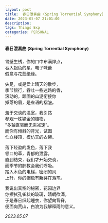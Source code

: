 ```yaml
---
layout: post
title:  春日泄奏曲 (Spring Torrential Symphony)
date: 2023-05-07 21:01:00
description: 
tags: Things Exp
categories: PERSONAL
---
```


#### 春日泄奏曲 (Spring Torrential Symphony)  
#####


胃壁生锈，你的口中布满焊点，  
吞入银色的星，电子味蕾  
假意与花蕊绝缘。  

失足，或是爱上晴天的散步，  
季节银行，吞吐一些迷路的香，  
滚动的，顽固的山泥衔接你  
掉落的眉，是雀语的褶皱。  

羞于交谈的温室，我引路  
参观一株鎏金的植物，  
“多轴直驱而无需减速”。  
而你有倾斜的背光，试图  
伫立楼顶，模仿天的衣架。  

落下轻盈的发色，落下我  
领口的草，青郁的泄露。  
直到结束，我们才开始交谈，  
而季节的肺教会我们呼吸。  
踏入木色的电梯，密闭的风  
上升，你的帽檐有新芽在落笔。  

我说出真空的秘密，花园边界  
你擦拭孔雀状的玻璃，晴朗欲滴。  
于是春日织起睡衣，你望向背脊，  
便面向荒山，白浪为我解释雨的意义。  

*2023.05.07*

